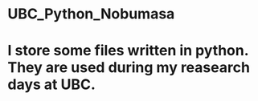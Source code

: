 # UBC_Python_Nobumasa
# I store some files written in python. They are used during my reasearch days at UBC.
